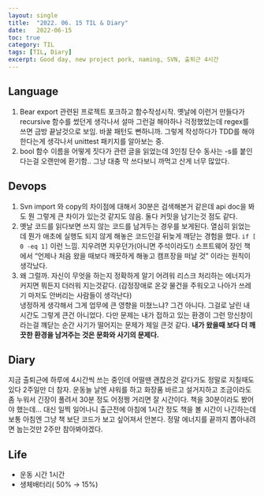 ```yaml
---
layout:	single
title:	"2022. 06. 15 TIL & Diary"
date:	2022-06-15
toc: true
category: TIL
tags: [TIL, Diary]
excerpt: Good day, new project pork, naming, SVN, 출퇴근 4시간
---
```

## Language  
1. Bear export 관련된 프로젝트 포크하고 함수작성시작. 옛날에 이런거 만들다가 recursive 함수를 썼던게 생각나서 설마 그런걸 해야하나 걱정했었는데 regex를 쓰면 금방 끝날것으로 보임. 바꿀 패턴도 뻔하니까. 그렇게 작성하다가 TDD를 해야한다는게 생각나서 unittest 패키지를 알아보는 중.
2. bool 함수 이름을 어떻게 짓다가 관련 글을 읽었는데 3인칭 단수 동사는 -s를 붙인다는걸 오랜만에 환기함.. 그냥 대충 막 쓰다보니 까먹고 산게 너무 많았다.
## Devops  
1. Svn import 와 copy의 차이점에 대해서 30분은 검색해본거 같은데 api doc을 봐도 뭔 그렇게 큰 차이가 있는것 같지도 않음. 둘다 커밋을 남기는것 점도 같다.
2. 옛날 코드를 읽다보면 쓰지 않는 코드를 남겨두는 경우를 보게된다. 열심히 읽었는데 뭔가 애초에 실행도 되지 않게 해놓은 코드인걸 뒤늦게 깨닫는 경험을 했다. `if [ 0 -eq 1]` 이런 느낌. 지우려면 지우던가(아니면 주석이라도!) 소프트웨어 장인 책에서 “언제나 처음 왔을 때보다 깨끗하게 해놓고 캠프장을 떠날 것” 이라는 원칙이 생각났다.
3. 왜 그럴까. 자신이 무엇을 하는지 정확하게 알기 어려워 리스크 처리하는 에너지가 커지면 뭐든지 더러워 지는것같다. (감정장애로 온갖 물건을 주워오고 나아가 쓰레기 마저도 안버리는 사람들이 생각난다)  
 냉정하게 생각해서 그게 업무에 큰 영향을 미쳤느냐? 그건 아니다. 그걸로 날린 내 시간도 그렇게 큰건 아니었다. 다만 문제는 내가 접하고 있는 환경이 그런 망신창이라는걸 꺠닫는 순간 사기가 떨어지는 문제가 제일 큰것 같다. **내가 왔을때 보다 더 깨끗한 환경을 남겨주는 것은 문화와 사기의 문제다.**  

## Diary  
지금 출퇴근에 하루에 4시간씩 쓰는 중인데 어떨땐 괜찮은것 같다가도 정말로 지칠때도 있다 2주일만 더 참자. 운동늘 날엔 샤워를 하고 화장품 바르고 설거지하고 조금이라도 좀 누워서 긴장이 풀려서 30분 정도 어정쩡 거리면 잘 시간이다. 책을 30분이라도 봤어야 했는데… 대신 일찍 일어나니 출근전에 아침에 1시간 정도 책을 볼 시간이 나긴하는데 보통 아침엔 그냥 책 보단 코드가 보고 싶어져서 안본다. 정말 에너지를 끝까지 뽑아내려면 눕는것만 2주만 참아봐야겠다.

## Life  
- 운동 시간 1시간
- 생체배터리( 50% → 15%)
  